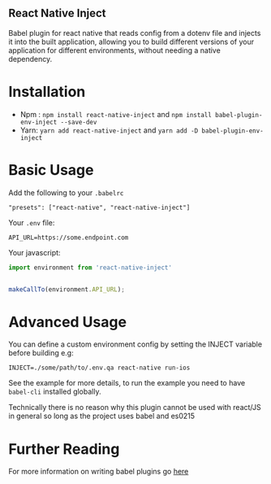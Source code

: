 React Native Inject
-------------------

Babel plugin for react native that reads config from a dotenv file and injects it into the built application,
allowing you to build different versions of your application for different environments, without needing a
native dependency.

Installation
============

- Npm : `npm install react-native-inject` and `npm install babel-plugin-env-inject --save-dev`
- Yarn: `yarn add react-native-inject` and `yarn add -D babel-plugin-env-inject`

Basic Usage
===========

Add the following to your `.babelrc`

```
"presets": ["react-native", "react-native-inject"]
```


Your `.env` file:
```
API_URL=https://some.endpoint.com
```

Your javascript:

``` javascript
import environment from 'react-native-inject'


makeCallTo(environment.API_URL);
```

Advanced Usage
==============

You can define a custom environment config by setting the INJECT variable before building e.g:
```
INJECT=./some/path/to/.env.qa react-native run-ios
```

See the example for more details, to run the example you need to have `babel-cli` installed globally.

Technically there is no reason why this plugin cannot be used with react/JS in general
so long as the project uses babel and es0215


Further Reading
===============

For more information on writing babel plugins go
[here](https://github.com/thejameskyle/babel-handbook/blob/master/translations/en/plugin-handbook.md#toc-definitions)